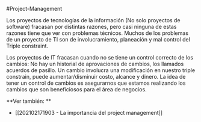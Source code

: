 #Project-Management 

Los proyectos de tecnologías de la información (No solo proyectos de software) fracasan por distintas razones, pero casi ninguna de estas razones tiene que ver con problemas técnicos. Muchos de los problemas de un proyecto de TI son de involucramiento, planeación y mal control del Triple constraint.

Los proyectos de IT fracasan cuando no se tiene un control correcto de los cambios: No hay un historial de aprovaciones de cambios, los llamados acuerdos de pasillo. Un cambio involucra una modificación en nuestro triple constrain, puede aumentar/disminuir costo, alcance y dinero. La idea de tener un control de cambios es asegurarnos que estamos realizando los cambios que son beneficiosos para el área de negocios.

**Ver también: **
- [[202102171903 - La importancia del project management]]